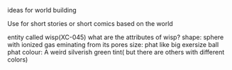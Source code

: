 ideas for world building

Use for short stories or short comics based on the world

entity called wisp(XC-045)
	what are the attributes of wisp?
		shape:
			sphere with ionized gas eminating from its pores
		size:
			phat
			like big exersize ball phat
		colour:
			A weird silverish green tint( but there are others with different colors)